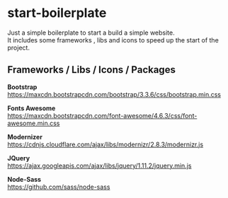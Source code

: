 # start-boilerplate

Just a simple boilerplate to start a build a simple website. <br>
It includes some frameworks , libs and icons to speed up the start of the project.


## Frameworks / Libs / Icons / Packages

**Bootstrap** <br>
https://maxcdn.bootstrapcdn.com/bootstrap/3.3.6/css/bootstrap.min.css

**Fonts Awesome** <br>
https://maxcdn.bootstrapcdn.com/font-awesome/4.6.3/css/font-awesome.min.css

**Modernizer** <br>
https://cdnjs.cloudflare.com/ajax/libs/modernizr/2.8.3/modernizr.js

**JQuery** <br>
https://ajax.googleapis.com/ajax/libs/jquery/1.11.2/jquery.min.js

**Node-Sass** <br>
https://github.com/sass/node-sass


